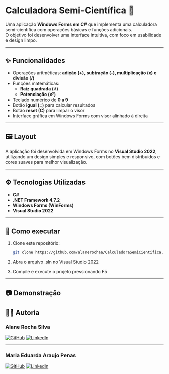 ﻿# Calculadora Semi-Científica 🧮

Uma aplicação **Windows Forms em C#** que implementa uma calculadora semi-científica com operações básicas e funções adicionais.  
O objetivo foi desenvolver uma interface intuitiva, com foco em usabilidade e design limpo.

---

## ✨ Funcionalidades
- Operações aritméticas: **adição (+), subtração (-), multiplicação (x) e divisão (/)**  
- Funções matemáticas:  
  - **Raiz quadrada (√)**  
  - **Potenciação (xʸ)**  
- Teclado numérico de **0 a 9**  
- Botão **igual (=)** para calcular resultados  
- Botão **reset (C)** para limpar o visor  
- Interface gráfica em Windows Forms com visor alinhado à direita  

---

## 🖼️ Layout
A aplicação foi desenvolvida em Windows Forms no **Visual Studio 2022**, utilizando um design simples e responsivo, com botões bem distribuídos e cores suaves para melhor visualização.  

---

## ⚙️ Tecnologias Utilizadas
- **C#**  
- **.NET Framework 4.7.2**  
- **Windows Forms (WinForms)**  
- **Visual Studio 2022**

---

## 🚀 Como executar
1. Clone este repositório:
   ```bash
   git clone https://github.com/alanerochaa/CalculadoraSemiCientifica.git

2. Abra o arquivo .sln no Visual Studio 2022

3. Compile e execute o projeto pressionando F5

---


## 📷 Demonstração


## 👩‍💻 Autoria

### Alane Rocha Silva  
[![GitHub](https://img.shields.io/badge/GitHub-000?style=for-the-badge&logo=github&logoColor=white)](https://github.com/alanerochaa)
[![LinkedIn](https://img.shields.io/badge/LinkedIn-0A66C2?style=for-the-badge&logo=linkedin&logoColor=white)](https://www.linkedin.com/in/alanersilva/)

---

### Maria Eduarda Araujo Penas  
[![GitHub](https://img.shields.io/badge/GitHub-000?style=for-the-badge&logo=github&logoColor=white)](https://github.com/DudaAraujo14)
[![LinkedIn](https://img.shields.io/badge/LinkedIn-0A66C2?style=for-the-badge&logo=linkedin&logoColor=white)](https://www.linkedin.com/in/maria-eduarda-araujo-684818206/)

